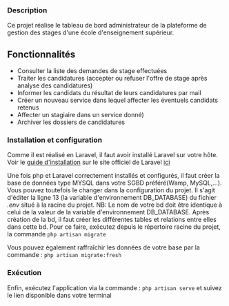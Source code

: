 ### Description

Ce projet réalise le tableau de bord administrateur de la plateforme de gestion des stages d'une école d'enseignement supérieur.

## Fonctionnalités

- Consulter la liste des demandes de stage effectuées
- Traiter les candidatures (accepter ou refuser l'offre de stage après analyse des candidatures)
- Informer les candidats du résultat de leurs candidatures par mail
- Créer un nouveau service dans lequel affecter les éventuels candidats retenus
- Affecter un stagiaire dans un service donné)
- Archiver les dossiers de candidatures

### Installation et configuration
Comme il est réalisé en Laravel, il faut avoir installé Laravel sur votre hôte. Voir le [guide d'installation](https://laravel.com/docs/11.x/installation) sur le site officiel de Laravel [ici](https://laravel.com/docs/11.x/installation) 

Une fois php et Laravel correctement installés et configurés, il faut créer la base de données type MYSQL dans votre SGBD préféré(Wamp, MySQL,...).  Vous pouvez toutefois le changer dans la configuration du projet. Il s'agit d'éditer la ligne 13 (la variable d'environnement DB_DATABASE) du fichier *.env* situé à la racine du projet. NB: Le nom de votre bd doit être identique à celui de la valeur de la variable d'environnement DB_DATABASE.
Après création de la bd, il faut créer les différentes tables et relations entre elles dans cette bd. Pour ce faire, exécutez depuis le répertoire racine du projet, la commande
```php artisan migrate```

Vous pouvez également raffraîchir les données de votre base par la commande : 
```php artisan migrate:fresh```  

### Exécution

Enfin, exécutez l'application via la commande : 
```php artisan serve```
et suivez le lien disponible dans votre terminal
